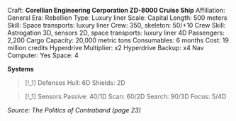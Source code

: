 Craft: **Corellian Engineering Corporation ZD-8000 Cruise Ship**
Affiliation: General
Era: Rebellion
Type: Luxury liner
Scale: Capital
Length: 500 meters
Skill: Space transports: luxury liner
Crew: 350, skeleton: 50/+10
Crew Skill: Astrogation 3D, sensors 2D, space transports:
luxury liner 4D
Passengers: 2,200
Cargo Capacity: 20,000 metric tons
Consumables: 6 months
Cost: 19 million credits
Hyperdrive Multiplier: x2
Hyperdrive Backup: x4
Nav Computer: Yes
Space: 4

**Systems**
> [!_1] Defenses
> Hull: 6D
> Shields: 2D

> [!_1] Sensors
> Passive: 40/1D
> Scan: 60/2D
> Search: 90/3D
> Focus: 5/4D


*Source: The Politics of Contraband (page 23)*